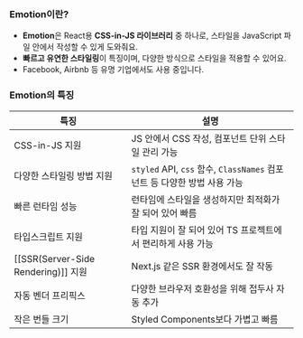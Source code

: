 
### Emotion이란?

- **Emotion**은 React용 **CSS-in-JS 라이브러리** 중 하나로, 스타일을 JavaScript 파일 안에서 작성할 수 있게 도와줘요.
- **빠르고 유연한 스타일링**이 특징이며, 다양한 방식으로 스타일을 적용할 수 있어요.
- Facebook, Airbnb 등 유명 기업에서도 사용 중입니다.

### Emotion의 특징

| 특징                                | 설명                                                       |
| --------------------------------- | -------------------------------------------------------- |
| CSS-in-JS 지원                      | JS 안에서 CSS 작성, 컴포넌트 단위 스타일 관리 가능                         |
| 다양한 스타일링 방법 지원                    | `styled` API, `css` 함수, `ClassNames` 컴포넌트 등 다양한 방법 사용 가능 |
| 빠른 런타임 성능                         | 런타임에 스타일을 생성하지만 최적화가 잘 되어 있어 빠름                          |
| 타입스크립트 지원                         | 타입 지원이 잘 되어 있어 TS 프로젝트에서 편리하게 사용 가능                      |
| [[SSR(Server-Side Rendering)]] 지원 | Next.js 같은 SSR 환경에서도 잘 작동                                |
| 자동 벤더 프리픽스                        | 다양한 브라우저 호환성을 위해 접두사 자동 추가                               |
| 작은 번들 크기                          | Styled Components보다 가볍고 빠름                               |
